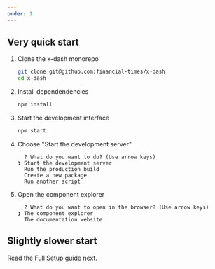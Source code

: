 ```yaml
---
order: 1
---
```


## Very quick start

1. Clone the x-dash monorepo

    ```bash
    git clone git@github.com:financial-times/x-dash
    cd x-dash
    ```

2. Install dependendencies

    ```bash
    npm install
    ```

3. Start the development interface

    ```bash
    npm start
    ```

4. Choose "Start the development server"

    ```
      ? What do you want to do? (Use arrow keys)
    ❯ Start the development server
      Run the production build
      Create a new package
      Run another script
    ```

5. Open the component explorer
    ```
      ? What do you want to open in the browser? (Use arrow keys)
    ❯ The component explorer
      The documentation website
    ```

## Slightly slower start

Read the [Full Setup](/tools/x-docs/src/docs/guides/components/setup.md) guide next.
